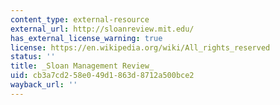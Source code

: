 ```yaml
---
content_type: external-resource
external_url: http://sloanreview.mit.edu/
has_external_license_warning: true
license: https://en.wikipedia.org/wiki/All_rights_reserved
status: ''
title: _Sloan Management Review_
uid: cb3a7cd2-58e0-49d1-863d-8712a500bce2
wayback_url: ''
---
```

